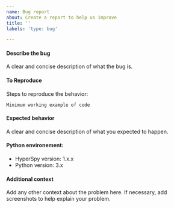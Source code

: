 ```yaml
---
name: Bug report
about: Create a report to help us improve
title: ''
labels: 'type: bug'

---
```


#### Describe the bug
A clear and concise description of what the bug is.

#### To Reproduce
Steps to reproduce the behavior:
```
Minimum working example of code
```

#### Expected behavior
A clear and concise description of what you expected to happen.

#### Python environement:
 - HyperSpy version: 1.x.x
 - Python version: 3.x

#### Additional context
Add any other context about the problem here. If necessary, add screenshots to help explain your problem.
